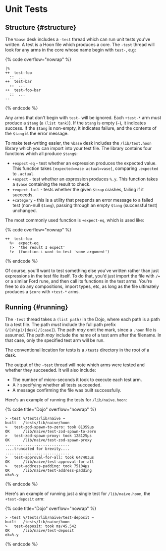 # Unit Tests

## Structure {#structure}

The `%base` desk includes a `-test` thread which can run unit tests you've written. A test is a Hoon file which produces a core. The `-test` thread will look for any arms in the core whose name begin with `test-`, e.g:

{% code overflow="nowrap" %}

```hoon
|%
++  test-foo
  ::  ...
++  test-bar
  ::  ...
++  test-foo-bar
  ::  ...
--
```

{% endcode %}

Any arms that don't begin with `test-` will be ignored. Each `+test-*` arm must produce a `$tang` (a `(list tank)`). If the `$tang` is empty (`~`), it indicates success. If the `$tang` is non-empty, it indicates failure, and the contents of the `$tang` is the error message.

To make test-writing easier, the `%base` desk includes the `/lib/test.hoon` library which you can import into your test file. The library contains four functions which all produce `$tang`s:

- `+expect-eq` - test whether an expression produces the expected value. This function takes `[expected=vase actual=vase]`, comparing `.expected` to `.actual`.
- `+expect` - test whether an expression produces `%.y`. This function takes a `$vase` containing the result to check.
- `+expect-fail` - tests whether the given `$trap` crashes, failing if it succeeds.
- `+category` - this is a utility that prepends an error message to a failed test (non-null `$tang`), passing through an empty `$tang` (successful test) unchanged.

The most commonly used function is `+expect-eq`, which is used like:

{% code overflow="nowrap" %}

```hoon
++  test-foo
  %+  expect-eq
  !>  'the result I expect'
  !>  (function-i-want-to-test 'some argument')
```

{% endcode %}

Of course, you'll want to test something else you've written rather than just expressions in the test file itself. To do that, you'd just import the file with `/=` or a similar Ford rune, and then call its functions in the test arms. You're free to do any compositions, import types, etc, as long as the file ultimately produces a `$core` with `+test-*` arms.

## Running {#running}

The `-test` thread takes a `(list path)` in the Dojo, where each path is a path to a test file. The path _must_ include the full path prefix (`/[ship]/[desk]/[case]`). The path _may_ omit the mark, since a `.hoon` file is assumed. The path _may_ include the name of a test arm after the filename. In that case, only the specified test arm will be run.

The conventional location for tests is a `/tests` directory in the root of a desk.

The output of the `-test` thread will note which arms were tested and whether they succeeded. It will also include:

- The number of micro-seconds it took to execute each test arm.
- A `?` specifying whether all tests succeeded.
- A message confirming the file was built successfully.

Here's an example of running the tests for `/lib/naive.hoon`:

{% code title="Dojo" overflow="nowrap" %}

```
> -test %/tests/lib/naive ~
built   /tests/lib/naive/hoon
>   test-zod-spawn-to-zero: took 81359µs
OK      /lib/naive/test-zod-spawn-to-zero
>   test-zod-spawn-proxy: took 128125µs
OK      /lib/naive/test-zod-spawn-proxy
.............................
....truncated for brevity....
.............................
>   test-approval-for-all: took 647403µs
OK      /lib/naive/test-approval-for-all
>   test-address-padding: took 75104µs
OK      /lib/naive/test-address-padding
ok=%.y
```

{% endcode %}

Here's an example of running just a single test for `/lib/naive.hoon`, the `+test-deposit` arm:

{% code title="Dojo" overflow="nowrap" %}

```
> -test %/tests/lib/naive/test-deposit ~
built   /tests/lib/naive/hoon
>   test-deposit: took ms/45.542
OK      /lib/naive/test-deposit
ok=%.y
```

{% endcode %}

